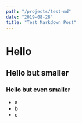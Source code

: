 ```yaml
---
path: "/projects/test-md"
date: "2019-08-28"
title: "Test Markdown Post"
---
```


# Hello
## Hello but smaller
### Hello but even smaller

- a
- b
- c